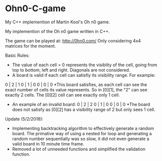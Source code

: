 # Ohn0-C-game
My C++ implemention of Martin Kool's Oh n0 game. 

My implemention of the Oh n0 game written in C++. 

The game can be played at: http://0hn0.com/
Only considering 4x4 matrices for the moment. 

Basic Rules:
- The value of each cell > 0 represents the visiblity of the cell, going from top to bottom, left and right. Diagonals are not considered.
- A board is valid if each cell can satisfiy its visibility range. For example:

0 | 2 | 1
0 | 1 | 0
0 | 0 | 0
*This board satisfies, as each cell can see the exact number of cells its value represents. So in [0][1], the "2" can see exactly 2 cells. The [0][2] cell can see exactly only 1 cell.

- An example of an invalid board:
0 | 2 | 2 
0 | 1 | 0
0 | 0 | 0
*The board does not satisfy as [0][2] has a visibility range of 2 but only sees 1 cell.

Update (5/2/2018): 
- Implementing backtracking algorithm to effectively generate a random board. The primative way of using a nested for loop and generating a random number sequentially was so slow, it did not even generate a valid board in 10 minute time frame.
- Removed a lot of unneeded functions and simplified the validation function.
